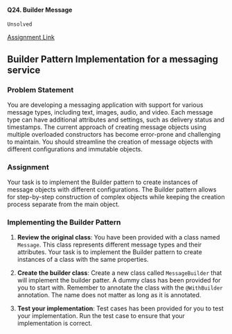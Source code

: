 #### Q24. Builder Message
`Unsolved`

[Assignment Link](https://www.scaler.com/academy/mentee-dashboard/class/345792/assignment/problems/75142)

## Builder Pattern Implementation for a messaging service
### Problem Statement
You are developing a messaging application with support for various message types, including text, images, audio, and video. Each message type can have additional attributes and settings, such as delivery status and timestamps. The current approach of creating message objects using multiple overloaded constructors has become error-prone and challenging to maintain. You should streamline the creation of message objects with different configurations and immutable objects.

### Assignment
Your task is to implement the Builder pattern to create instances of message objects with different configurations. The Builder pattern allows for step-by-step construction of complex objects while keeping the creation process separate from the main object.

### Implementing the Builder Pattern
1. **Review the original class**: You have been provided with a class named `Message`. This class represents different message types and their attributes. Your task is to implement the Builder pattern to create instances of a class with the same properties.

2. **Create the builder class**: Create a new class called `MessageBuilder` that will implement the builder patter. A dummy class has been provided for you to start with. Remember to annotate the class with the `@WithBuilder` annotation. The name does not matter as long as it is annotated.

3. **Test your implementation**: Test cases has been provided for you to test your implementation. Run the test case to ensure that your implementation is correct.